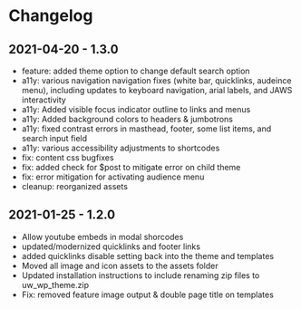 # Changelog

## 2021-04-20 - 1.3.0

- feature: added theme option to change default search option
- a11y: various navigation navigation fixes (white bar, quicklinks, audeince menu), including updates to keyboard navigation, arial labels, and JAWS interactivity
- a11y: Added visible focus indicator outline to links and menus
- a11y: Added background colors to headers & jumbotrons
- a11y: fixed contrast errors in masthead, footer, some list items, and search input field
- a11y: various accessibility adjustments to shortcodes
- fix: content css bugfixes
- fix: added check for $post to mitigate error on child theme
- fix: error mitigation for activating audience menu
- cleanup: reorganized assets


## 2021-01-25 - 1.2.0

- Allow youtube embeds in modal shorcodes
- updated/modernized quicklinks and footer links
- added quicklinks disable setting back into the theme and templates
- Moved all image and icon assets to the assets folder
- Updated installation instructions to include renaming zip files to uw_wp_theme.zip
- Fix: removed feature image output & double page title on templates
